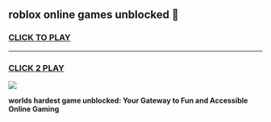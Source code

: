 
## roblox online games unblocked 👋
<h3>
<a href="https://premium.freeplayer.one?title=roblox_online_games_unblocked&ref=13F">CLICK TO PLAY</a></h3>
<hr>

<h3>
<a href="https://premium.freeplayer.one?title=roblox_online_games_unblocked&ref=13F">CLICK 2 PLAY</a>
  
</h3>

<a href="https://premium.freeplayer.one?title=roblox_online_games_unblocked&ref=12F/"><img src="https://clearcache.store/games.png"></a>


**worlds hardest game unblocked: Your Gateway to Fun and Accessible Online Gaming**
